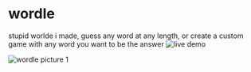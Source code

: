# wordle
stupid worlde i made, guess any word at any length, or create a custom game with any word you want to be the answer
![live demo](https://l-kot.itch.io/wordle)


![wordle picture 1](https://i.postimg.cc/G2qG2HbK/250710-17h12m52s-screenshot.png)
